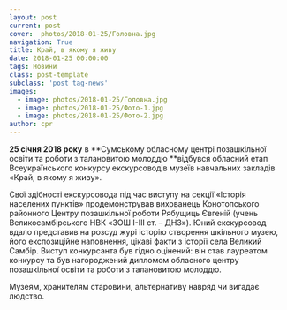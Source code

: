 ```yaml
---
layout: post
current: post
cover:  photos/2018-01-25/Головна.jpg
navigation: True
title: Край, в якому я живу
date: 2018-01-25 00:00:00
tags: Новини
class: post-template
subclass: 'post tag-news'
images:
  - image: photos/2018-01-25/Головна.jpg
  - image: photos/2018-01-25/Фото-1.jpg
  - image: photos/2018-01-25/Фото-2.jpg
author: cpr
---
```


**25 січня 2018 року** в **Сумському обласному центрі позашкільної освіти та роботи з талановитою молоддю **відбувся обласний етап Всеукраїнського конкурсу екскурсоводів музеїв навчальних закладів «Край, в якому я живу».

Свої здібності екскурсовода під час виступу на секції «Історія населених пунктів» продемонстрував вихованець Конотопського районного Центру позашкільної роботи Рябущиць Євгеній (учень Великосамбірського НВК «ЗОШ І-ІІІ ст. &#8211; ДНЗ»). Юний екскурсовод вдало представив на розсуд журі історію створення шкільного музею, його експозиційне наповнення, цікаві факти з історії села Великий Самбір. Виступ конкурсанта був гідно оцінений: він став лауреатом конкурсу та був нагороджений дипломом обласного центру позашкільної освіти та роботи з талановитою молоддю.

Музеям, хранителям старовини, альтернативу навряд чи вигадає людство.
